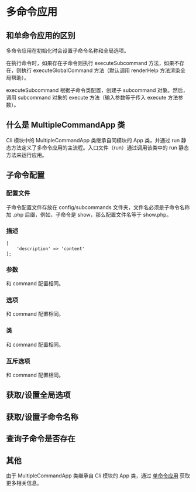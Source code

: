 # 多命令应用
## 和单命令应用的区别
多命令应用在初始化时会设置子命令名称和全局选项。

在执行命令时，如果存在子命令则执行 executeSubcommand 方法，如果不存在，则执行 executeGlobalCommand 方法（默认调用 renderHelp 方法渲染全局帮助）。

executeSubcommand 根据子命令类配置，创建子 subcommand 对象。然后，调用 subcommand 对象的 execute 方法（输入参数等于传入 execute 方法参数）。

## 什么是 MultipleCommandApp 类
Cli 模块中的 MultipleCommandApp 类继承自同模块的 App 类，并通过 run 静态方法定义了多命令应用的主流程。入口文件（run）通过调用该类中的 run 静态方法来运行应用。

## 子命令配置
### 配置文件
子命令配置文件存放在 config/subcommands 文件夹，文件名必须是子命令名称加 .php 后缀，例如，子命令是 show，那么配置文件名等于 show.php。

### 描述
```.php
[
    'description' => 'content'
];
```
### 参数
和 command 配置相同。
### 选项
和 command 配置相同。
### 类
和 command 配置相同。
### 互斥选项
和 command 配置相同。
## 获取/设置全局选项
## 获取/设置子命令名称
## 查询子命令是否存在
## 其他
由于 MultipleCommandApp 类继承自 Cli 模块的 App 类，通过 [单命令应用](single_command_applications) 获取更多相关信息。
